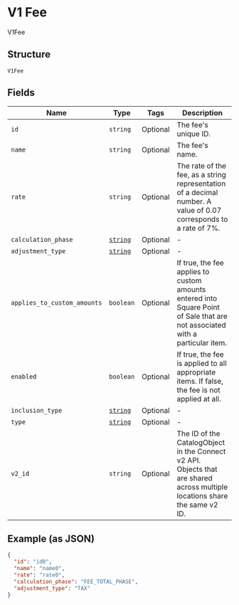 
# V1 Fee

V1Fee

## Structure

`V1Fee`

## Fields

| Name | Type | Tags | Description |
|  --- | --- | --- | --- |
| `id` | `string` | Optional | The fee's unique ID. |
| `name` | `string` | Optional | The fee's name. |
| `rate` | `string` | Optional | The rate of the fee, as a string representation of a decimal number. A value of 0.07 corresponds to a rate of 7%. |
| `calculation_phase` | [`string`](/doc/models/v1-fee-calculation-phase.md) | Optional | - |
| `adjustment_type` | [`string`](/doc/models/v1-fee-adjustment-type.md) | Optional | - |
| `applies_to_custom_amounts` | `boolean` | Optional | If true, the fee applies to custom amounts entered into Square Point of Sale that are not associated with a particular item. |
| `enabled` | `boolean` | Optional | If true, the fee is applied to all appropriate items. If false, the fee is not applied at all. |
| `inclusion_type` | [`string`](/doc/models/v1-fee-inclusion-type.md) | Optional | - |
| `type` | [`string`](/doc/models/v1-fee-type.md) | Optional | - |
| `v2_id` | `string` | Optional | The ID of the CatalogObject in the Connect v2 API. Objects that are shared across multiple locations share the same v2 ID. |

## Example (as JSON)

```json
{
  "id": "id0",
  "name": "name0",
  "rate": "rate0",
  "calculation_phase": "FEE_TOTAL_PHASE",
  "adjustment_type": "TAX"
}
```

